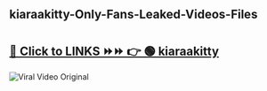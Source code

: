 
 ## kiaraakitty-Only-Fans-Leaked-Videos-Files

# <h2><a href="https://mediaupload.pro?kiaraakitty">🔗 Click to LINKS ⏩⏩ 👉 🟢 kiaraakitty </a></h2>

<a href="https://mediaupload.pro?kiaraakitty" rel="nofollow" data-target="animated-image.originalLink"><img src="https://i.ibb.co.com/xMMVF88/686577567.gif" alt="Viral Video Original" style="max-width: 100%; display: inline-block;" data-target="animated-image.originalImage"></a>